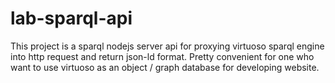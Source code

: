 # lab-sparql-api
This project is a sparql nodejs server api for proxying virtuoso sparql engine into http request and return json-ld format.
Pretty convenient for one who want to use virtuoso as an object / graph database for developing website.
